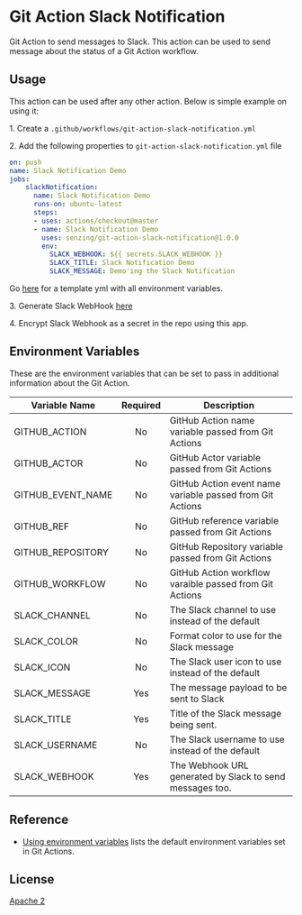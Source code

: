 # Git Action Slack Notification

Git Action to send messages to Slack. This action can be used to send message about the status of a Git Action workflow.

## Usage

This action can be used after any other action. Below is simple example on using it:

1\. Create a `.github/workflows/git-action-slack-notification.yml`

2\. Add the following properties to `git-action-slack-notification.yml` file

```yaml
on: push
name: Slack Notification Demo
jobs:
    slackNotification:
      name: Slack Notification Demo
      runs-on: ubuntu-latest
      steps:
      - uses: actions/checkout@master
      - name: Slack Notification Demo
        uses: senzing/git-action-slack-notification@1.0.0
        env:
          SLACK_WEBHOOK: ${{ secrets.SLACK_WEBHOOK }}
          SLACK_TITLE: Slack Notification Demo
          SLACK_MESSAGE: Demo'ing the Slack Notification
```

Go [here](deployment/git-actions/template_git_action_slack_notification.yml) for a template yml with all environment variables.

3\. Generate Slack WebHook [here](https://entelexeia.slack.com/apps/A0F7XDUAZ-incoming-webhooks?next_id=0)

4\. Encrypt Slack Webhook as a secret in the repo using this app.

## Environment Variables

These are the environment variables that can be set to pass in additional information about the Git Action.

| Variable Name      | Required | Description |
|--------------------|:--------:|-------------|
| GITHUB_ACTION | No | GitHub Action name variable passed from Git Actions |
| GITHUB_ACTOR | No | GitHub Actor variable passed from Git Actions |
| GITHUB_EVENT_NAME | No | GitHub Action event name variable passed from Git Actions |
| GITHUB_REF | No | GitHub reference variable passed from Git Actions |
| GITHUB_REPOSITORY | No | GitHub Repository variable passed from Git Actions |
| GITHUB_WORKFLOW | No | GitHub Action workflow varaible passed from Git Actions |
| SLACK_CHANNEL | No | The Slack channel to use instead of the default |
| SLACK_COLOR | No | Format color to use for the Slack message |
| SLACK_ICON | No | The Slack user icon to use instead of the default |
| SLACK_MESSAGE | Yes | The message payload to be sent to Slack|
| SLACK_TITLE | Yes | Title of the Slack message being sent. |
| SLACK_USERNAME | No | The Slack username to use instead of the default |
| SLACK_WEBHOOK | Yes | The Webhook URL generated by Slack to send messages too. |

## Reference

* [Using environment variables](https://help.github.com/en/actions/automating-your-workflow-with-github-actions/using-environment-variables) lists the default environment variables set in Git Actions.

## License

[Apache 2](LICENSE)
